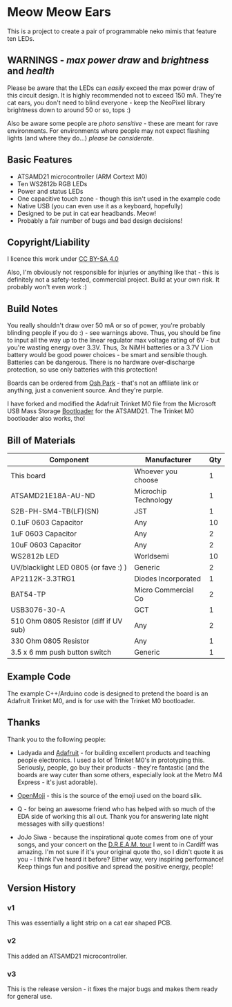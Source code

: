 # Meow Meow Ears

This is a project to create a pair of programmable neko mimis that feature ten LEDs.

## WARNINGS - *max power draw* and *brightness* and *health*

Please be aware that the LEDs can *easily* exceed the max power draw of this circuit design. It is highly recommended not to exceed 150 mA. They're cat ears, you don't need to blind everyone - keep the NeoPixel library brightness down to around 50 or so, tops :)

Also be aware some people are *photo sensitive* - these are meant for rave environments. For environments where people may not expect flashing lights (and where they do...) *please be considerate*.

## Basic Features

- ATSAMD21 microcontroller (ARM Cortext M0)
- Ten WS2812b RGB LEDs
- Power and status LEDs
- One capacitive touch zone - though this isn't used in the example code
- Native USB (you can even use it as a keyboard, hopefully)
- Designed to be put in cat ear headbands. Meow!
- Probably a fair number of bugs and bad design decisions!

## Copyright/Liability

I licence this work under [CC BY-SA 4.0](https://creativecommons.org/licenses/by-sa/4.0/#)

Also, I'm obviously not responsible for injuries or anything like that - this is definitely not a safety-tested, commercial project. Build at your own risk. It probably won't even work :)

## Build Notes

You really shouldn't draw over 50 mA or so of power, you're probably blinding people if you do :) - see warnings above. Thus, you should be fine to input all the way up to the linear regulator max voltage rating of 6V - but you're wasting energy over 3.3V. Thus, 3x NiMH batteries or a 3.7V Lion battery would be good power choices - be smart and sensible though. Batteries can be dangerous. There is no hardware over-discharge protection, so use only batteries with this protection!

Boards can be ordered from [Osh Park](https://oshpark.com/shared_projects/PK2iEdH1) - that's not an affiliate link or anything, just a convenient source. And they're purple.

I have forked and modified the Adafruit Trinket M0 file from the Microsoft USB Mass Storage [Bootloader](https://github.com/MermaidAllie/uf2-samdx1/tree/master/build/alliecat_meowmeowears) for the ATSAMD21. The Trinket M0 bootloader also works, tho!

## Bill of Materials

| Component                               | Manufacturer                 | Qty |
|-----------------------------------------|------------------------------|-----|
| This board                              | Whoever you choose           | 1   |
| ATSAMD21E18A-AU-ND                      | Microchip Technology         | 1   |
| S2B-PH-SM4-TB(LF)(SN)                   | JST                          | 1   |
| 0.1uF 0603 Capacitor                    | Any                          | 10  |
| 1uF 0603 Capacitor                      | Any                          | 2   |
| 10uF 0603 Capacitor                     | Any                          | 2   |
| WS2812b LED                             | Worldsemi                    | 10  |
| UV/blacklight LED 0805 (or fave :) )    | Generic                      | 2   |
| AP2112K-3.3TRG1                         | Diodes Incorporated          | 1   |
| BAT54-TP                                | Micro Commercial Co          | 2   |
| USB3076-30-A                            | GCT                          | 1   |
| 510 Ohm 0805 Resistor (diff if UV sub)  | Any                          | 2   |
| 330 Ohm 0805 Resistor                   | Any                          | 1   |
| 3.5 x 6 mm push button switch           | Generic                      | 1   |

## Example Code

The example C++/Arduino code is designed to pretend the board is an Adafruit Trinket M0, and is for use with the Trinket M0 bootloader.

## Thanks

Thank you to the following people:

- Ladyada and [Adafruit](https://learn.adafruit.com/how-to-program-samd-bootloaders/trinket-m0-wiring) - for building excellent products and teaching people electronics. I used a lot of Trinket M0's in prototyping this. Seriously, people, go buy their products - they're fantastic (and the boards are way cuter than some others, especially look at the Metro M4 Express - it's just adorable).

- [OpenMoji](https://www.openmoji.org) - this is the source of the emoji used on the board silk.

- Q - for being an awesome friend who has helped with so much of the EDA side of working this all out. Thank you for answering late night messages with silly questions!

- JoJo Siwa - because the inspirational quote comes from one of your songs, and your concert on the [D.R.E.A.M. tour](https://www.jojodreamtour.com/) I went to in Cardiff was amazing. I'm not sure if it's your original quote tho, so I didn't quote it as you - I think I've heard it before? Either way, very inspiring performance! Keep things fun and positive and spread the positive energy, people!

## Version History

### v1

This was essentially a light strip on a cat ear shaped PCB.

### v2

This added an ATSAMD21 microcontroller.

### v3

This is the release version - it fixes the major bugs and makes them ready for general use.
